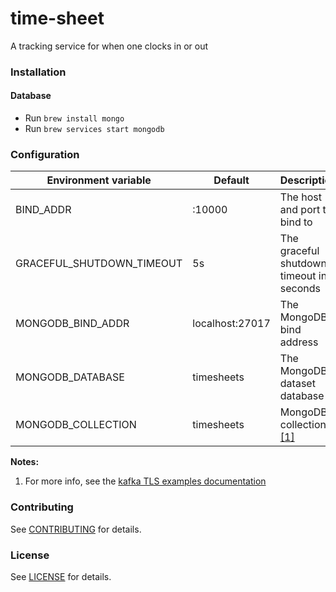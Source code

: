 time-sheet
==================
A tracking service for when one clocks in or out

### Installation

#### Database
* Run `brew install mongo`
* Run `brew services start mongodb`

### Configuration

| Environment variable      | Default         | Description
| ------------------------- | --------------- | ----------------------------------------
| BIND_ADDR                 | :10000          | The host and port to bind to
| GRACEFUL_SHUTDOWN_TIMEOUT | 5s              | The graceful shutdown timeout in seconds
| MONGODB_BIND_ADDR         | localhost:27017 | The MongoDB bind address
| MONGODB_DATABASE          | timesheets      | The MongoDB dataset database
| MONGODB_COLLECTION        | timesheets      | MongoDB collection [[1]](#NOTES-1)

**Notes:**

1. <a name="Notes 1">For more info, see the [kafka TLS examples documentation](https://github.com/ONSdigital/dp-kafka/tree/main/examples#tls)</a>

### Contributing

See [CONTRIBUTING](CONTRIBUTING.md) for details.

### License

See [LICENSE](LICENSE.md) for details.
